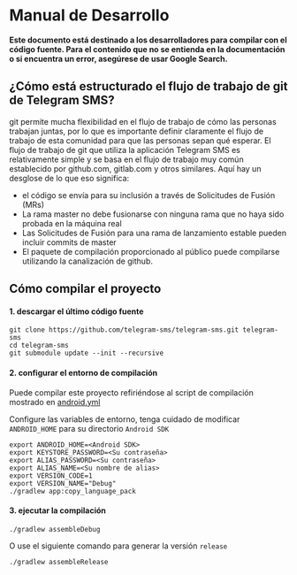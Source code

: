 # Manual de Desarrollo

**Este documento está destinado a los desarrolladores para compilar con el código fuente. Para el contenido que no se entienda en la documentación o si encuentra un error, asegúrese de usar Google Search.**

## ¿Cómo está estructurado el flujo de trabajo de git de Telegram SMS?

git permite mucha flexibilidad en el flujo de trabajo de cómo las personas trabajan juntas, por lo que es importante definir claramente el flujo de trabajo de esta comunidad para que las personas sepan qué esperar. El flujo de trabajo de git que utiliza la aplicación Telegram SMS es relativamente simple y se basa en el flujo de trabajo muy común establecido por github.com, gitlab.com y otros similares. Aquí hay un desglose de lo que eso significa:

- el código se envía para su inclusión a través de Solicitudes de Fusión (MRs)
- La rama master no debe fusionarse con ninguna rama que no haya sido probada en la máquina real
- Las Solicitudes de Fusión para una rama de lanzamiento estable pueden incluir commits de master
- El paquete de compilación proporcionado al público puede compilarse utilizando la canalización de github.

## Cómo compilar el proyecto

#### 1. descargar el último código fuente

```
git clone https://github.com/telegram-sms/telegram-sms.git telegram-sms
cd telegram-sms
git submodule update --init --recursive
```

#### 2. configurar el entorno de compilación

Puede compilar este proyecto refiriéndose al script de compilación mostrado en [android.yml](https://github.com/telegram-sms/telegram-sms/blob/master/.github/workflows/android.yml)

Configure las variables de entorno, tenga cuidado de modificar `ANDROID_HOME` para su directorio `Android SDK`

```
export ANDROID_HOME=<Android SDK>
export KEYSTORE_PASSWORD=<Su contraseña>
export ALIAS_PASSWORD=<Su contraseña>
export ALIAS_NAME=<Su nombre de alias>
export VERSION_CODE=1
export VERSION_NAME="Debug"
./gradlew app:copy_language_pack
```

#### 3. ejecutar la compilación

```
./gradlew assembleDebug
```

O use el siguiente comando para generar la versión `release`

```
./gradlew assembleRelease
```